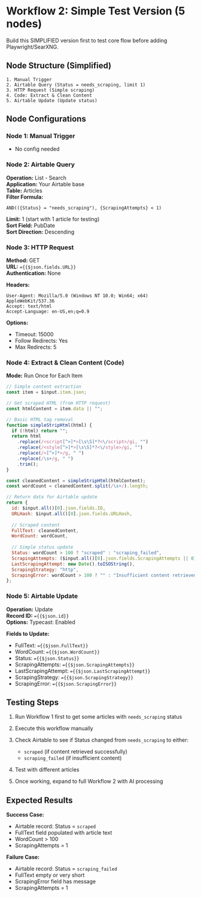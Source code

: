 # Workflow 2: Simple Test Version (5 nodes)

Build this SIMPLIFIED version first to test core flow before adding Playwright/SearXNG.

## Node Structure (Simplified)

```
1. Manual Trigger
2. Airtable Query (Status = needs_scraping, limit 1)
3. HTTP Request (Simple scraping)
4. Code: Extract & Clean Content
5. Airtable Update (Update status)
```

## Node Configurations

### Node 1: Manual Trigger
- No config needed

### Node 2: Airtable Query
**Operation:** List - Search  
**Application:** Your Airtable base  
**Table:** Articles  
**Filter Formula:**
```
AND(({Status} = "needs_scraping"), {ScrapingAttempts} < 1)
```
**Limit:** 1 (start with 1 article for testing)  
**Sort Field:** PubDate  
**Sort Direction:** Descending

### Node 3: HTTP Request
**Method:** GET  
**URL:** `={{$json.fields.URL}}`  
**Authentication:** None

**Headers:**
```
User-Agent: Mozilla/5.0 (Windows NT 10.0; Win64; x64) AppleWebKit/537.36
Accept: text/html
Accept-Language: en-US,en;q=0.9
```

**Options:**
- Timeout: 15000
- Follow Redirects: Yes
- Max Redirects: 5

### Node 4: Extract & Clean Content (Code)
**Mode:** Run Once for Each Item

```javascript
// Simple content extraction
const item = $input.item.json;

// Get scraped HTML (from HTTP request)
const htmlContent = item.data || "";

// Basic HTML tag removal
function simpleStripHtml(html) {
  if (!html) return "";
  return html
    .replace(/<script[^>]*>[\s\S]*?<\/script>/gi, "")
    .replace(/<style[^>]*>[\s\S]*?<\/style>/gi, "")
    .replace(/<[^>]*>/g, " ")
    .replace(/\s+/g, " ")
    .trim();
}

const cleanedContent = simpleStripHtml(htmlContent);
const wordCount = cleanedContent.split(/\s+/).length;

// Return data for Airtable update
return {
  id: $input.all()[0].json.fields.ID,
  URLHash: $input.all()[0].json.fields.URLHash,
  
  // Scraped content
  FullText: cleanedContent,
  WordCount: wordCount,
  
  // Simple status update
  Status: wordCount > 100 ? "scraped" : "scraping_failed",
  ScrapingAttempts: ($input.all()[0].json.fields.ScrapingAttempts || 0) + 1,
  LastScrapingAttempt: new Date().toISOString(),
  ScrapingStrategy: "http",
  ScrapingError: wordCount > 100 ? "" : "Insufficient content retrieved"
};
```

### Node 5: Airtable Update
**Operation:** Update  
**Record ID:** `={{$json.id}}`  
**Options:** Typecast: Enabled

**Fields to Update:**
- FullText: `={{$json.FullText}}`
- WordCount: `={{$json.WordCount}}`
- Status: `={{$json.Status}}`
- ScrapingAttempts: `={{$json.ScrapingAttempts}}`
- LastScrapingAttempt: `={{$json.LastScrapingAttempt}}`
- ScrapingStrategy: `={{$json.ScrapingStrategy}}`
- ScrapingError: `={{$json.ScrapingError}}`

## Testing Steps

1. Run Workflow 1 first to get some articles with `needs_scraping` status
2. Execute this workflow manually
3. Check Airtable to see if Status changed from `needs_scraping` to either:
   - `scraped` (if content retrieved successfully)
   - `scraping_failed` (if insufficient content)

4. Test with different articles
5. Once working, expand to full Workflow 2 with AI processing

## Expected Results

**Success Case:**
- Airtable record: Status = `scraped`
- FullText field populated with article text
- WordCount > 100
- ScrapingAttempts = 1

**Failure Case:**
- Airtable record: Status = `scraping_failed`
- FullText empty or very short
- ScrapingError field has message
- ScrapingAttempts = 1
